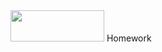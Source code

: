<img src="![download](https://github.com/Ivarock/codelex/assets/129661878/5b88a676-247c-40b8-952a-1e9c36007845)" width="150" height="50"/>
Homework

